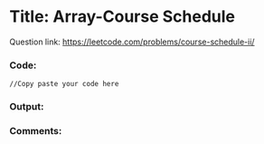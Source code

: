 # Title: Array-Course Schedule

Question link: https://leetcode.com/problems/course-schedule-ii/

### Code:

```
//Copy paste your code here
```

### Output:


### Comments:
